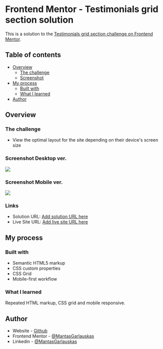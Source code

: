 # Frontend Mentor - Testimonials grid section solution

This is a solution to the [Testimonials grid section challenge on Frontend Mentor](https://www.frontendmentor.io/challenges/testimonials-grid-section-Nnw6J7Un7).

## Table of contents

- [Overview](#overview)
  - [The challenge](#the-challenge)
  - [Screenshot](#screenshot)
- [My process](#my-process)
  - [Built with](#built-with)
  - [What I learned](#what-i-learned)
- [Author](#author)


## Overview

### The challenge

- View the optimal layout for the site depending on their device's screen size

### Screenshot Desktop ver.

![](./image/screenshot_desktop.png)

### Screenshot Mobile ver.

![](./image/screenshot_mobile.png)

### Links

- Solution URL: [Add solution URL here](https://your-solution-url.com)
- Live Site URL: [Add live site URL here](https://your-live-site-url.com)

## My process

### Built with

- Semantic HTML5 markup
- CSS custom properties
- CSS Grid
- Mobile-first workflow

### What I learned

Repeated HTML markup, CSS grid and mobile responsive.

## Author

- Website - [Github](https://github.com/MantasGarlauskas)
- Frontend Mentor - [@MantasGarlauskas](https://www.frontendmentor.io/profile/yourusername)
- Linkedin - [@MantasGarlauskas](https://www.linkedin.com/in/mantasgarlauskas/)
